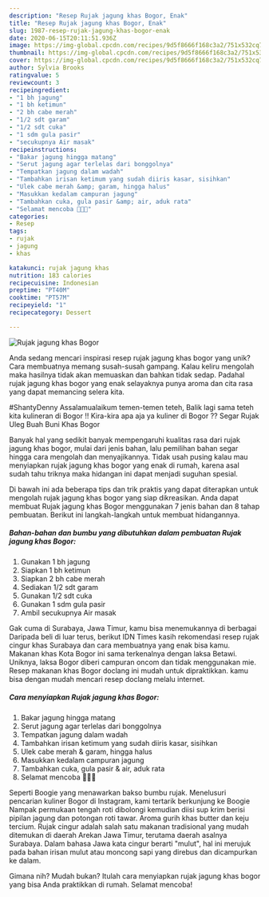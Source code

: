 ```yaml
---
description: "Resep Rujak jagung khas Bogor, Enak"
title: "Resep Rujak jagung khas Bogor, Enak"
slug: 1987-resep-rujak-jagung-khas-bogor-enak
date: 2020-06-15T20:11:51.936Z
image: https://img-global.cpcdn.com/recipes/9d5f8666f168c3a2/751x532cq70/rujak-jagung-khas-bogor-foto-resep-utama.jpg
thumbnail: https://img-global.cpcdn.com/recipes/9d5f8666f168c3a2/751x532cq70/rujak-jagung-khas-bogor-foto-resep-utama.jpg
cover: https://img-global.cpcdn.com/recipes/9d5f8666f168c3a2/751x532cq70/rujak-jagung-khas-bogor-foto-resep-utama.jpg
author: Sylvia Brooks
ratingvalue: 5
reviewcount: 3
recipeingredient:
- "1 bh jagung"
- "1 bh ketimun"
- "2 bh cabe merah"
- "1/2 sdt garam"
- "1/2 sdt cuka"
- "1 sdm gula pasir"
- "secukupnya Air masak"
recipeinstructions:
- "Bakar jagung hingga matang"
- "Serut jagung agar terlelas dari bonggolnya"
- "Tempatkan jagung dalam wadah"
- "Tambahkan irisan ketimum yang sudah diiris kasar, sisihkan"
- "Ulek cabe merah &amp; garam, hingga halus"
- "Masukkan kedalam campuran jagung"
- "Tambahkan cuka, gula pasir &amp; air, aduk rata"
- "Selamat mencoba 🌽🌽🌽"
categories:
- Resep
tags:
- rujak
- jagung
- khas

katakunci: rujak jagung khas 
nutrition: 183 calories
recipecuisine: Indonesian
preptime: "PT40M"
cooktime: "PT57M"
recipeyield: "1"
recipecategory: Dessert

---
```



![Rujak jagung khas Bogor](https://img-global.cpcdn.com/recipes/9d5f8666f168c3a2/751x532cq70/rujak-jagung-khas-bogor-foto-resep-utama.jpg)

Anda sedang mencari inspirasi resep rujak jagung khas bogor yang unik? Cara membuatnya memang susah-susah gampang. Kalau keliru mengolah maka hasilnya tidak akan memuaskan dan bahkan tidak sedap. Padahal rujak jagung khas bogor yang enak selayaknya punya aroma dan cita rasa yang dapat memancing selera kita.

#ShantyDenny Assalamualaikum temen-temen teteh, Balik lagi sama teteh kita kulineran di Bogor !! Kira-kira apa aja ya kuliner di Bogor ?? Segar Rujak Uleg Buah Buni Khas Bogor

Banyak hal yang sedikit banyak mempengaruhi kualitas rasa dari rujak jagung khas bogor, mulai dari jenis bahan, lalu pemilihan bahan segar hingga cara mengolah dan menyajikannya. Tidak usah pusing kalau mau menyiapkan rujak jagung khas bogor yang enak di rumah, karena asal sudah tahu triknya maka hidangan ini dapat menjadi suguhan spesial.


Di bawah ini ada beberapa tips dan trik praktis yang dapat diterapkan untuk mengolah rujak jagung khas bogor yang siap dikreasikan. Anda dapat membuat Rujak jagung khas Bogor menggunakan 7 jenis bahan dan 8 tahap pembuatan. Berikut ini langkah-langkah untuk membuat hidangannya.

<!--inarticleads1-->

##### Bahan-bahan dan bumbu yang dibutuhkan dalam pembuatan Rujak jagung khas Bogor:

1. Gunakan 1 bh jagung
1. Siapkan 1 bh ketimun
1. Siapkan 2 bh cabe merah
1. Sediakan 1/2 sdt garam
1. Gunakan 1/2 sdt cuka
1. Gunakan 1 sdm gula pasir
1. Ambil secukupnya Air masak


Gak cuma di Surabaya, Jawa Timur, kamu bisa menemukannya di berbagai Daripada beli di luar terus, berikut IDN Times kasih rekomendasi resep rujak cingur khas Surabaya dan cara membuatnya yang enak bisa kamu. Makanan khas Kota Bogor ini sama terkenalnya dengan laksa Betawi. Uniknya, laksa Bogor diberi campuran oncom dan tidak menggunakan mie. Resep makanan khas Bogor doclang ini mudah untuk dipraktikkan. kamu bisa dengan mudah mencari resep doclang melalu internet. 

<!--inarticleads2-->

##### Cara menyiapkan Rujak jagung khas Bogor:

1. Bakar jagung hingga matang
1. Serut jagung agar terlelas dari bonggolnya
1. Tempatkan jagung dalam wadah
1. Tambahkan irisan ketimum yang sudah diiris kasar, sisihkan
1. Ulek cabe merah &amp; garam, hingga halus
1. Masukkan kedalam campuran jagung
1. Tambahkan cuka, gula pasir &amp; air, aduk rata
1. Selamat mencoba 🌽🌽🌽


Seperti Boogie yang menawarkan bakso bumbu rujak. Menelusuri pencarian kuliner Bogor di Instagram, kami tertarik berkunjung ke Boogie Nampak permukaan tengah roti dibolongi kemudian diisi sup krim berisi pipilan jagung dan potongan roti tawar. Aroma gurih khas butter dan keju tercium. Rujak cingur adalah salah satu makanan tradisional yang mudah ditemukan di daerah Arekan Jawa Timur, terutama daerah asalnya Surabaya. Dalam bahasa Jawa kata cingur berarti &#34;mulut&#34;, hal ini merujuk pada bahan irisan mulut atau moncong sapi yang direbus dan dicampurkan ke dalam. 

Gimana nih? Mudah bukan? Itulah cara menyiapkan rujak jagung khas bogor yang bisa Anda praktikkan di rumah. Selamat mencoba!
